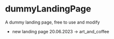 # dummyLandingPage
A dummy landing page, free to use and modify
- new landing page 20.06.2023 -> art_and_coffee

